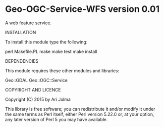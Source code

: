 Geo-OGC-Service-WFS version 0.01
================================

A web feature service.

INSTALLATION

To install this module type the following:

   perl Makefile.PL
   make
   make test
   make install

DEPENDENCIES

This module requires these other modules and libraries:

Geo::GDAL Geo::OGC::Service

COPYRIGHT AND LICENCE

Copyright (C) 2015 by Ari Jolma

This library is free software; you can redistribute it and/or modify
it under the same terms as Perl itself, either Perl version 5.22.0 or,
at your option, any later version of Perl 5 you may have available.
